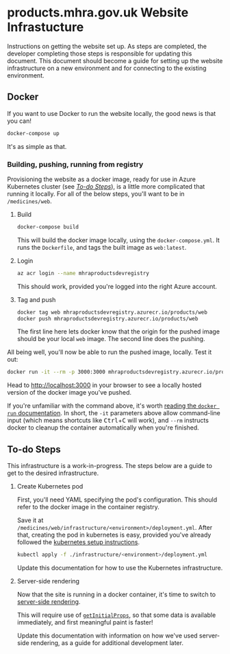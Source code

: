 # products.mhra.gov.uk Website Infrastucture

Instructions on getting the website set up.
As steps are completed, the developer completing those steps is responsible for updating this document.
This document should become a guide for setting up the website infrastructure on a new environment and for connecting to the existing environment.

## Docker

If you want to use Docker to run the website locally, the good news is that you can!

```sh
docker-compose up
```

It's as simple as that.

### Building, pushing, running from registry

Provisioning the website as a docker image, ready for use in Azure Kubernetes cluster (see [_To-do Steps_](#to-do-steps)), is a little more complicated that running it locally. For all of the below steps, you'll want to be in `/medicines/web`.

1. Build

   ```sh
   docker-compose build
   ```

   This will build the docker image locally, using the `docker-compose.yml`.
   It runs the `Dockerfile`, and tags the built image as `web:latest`.

2. Login

   ```sh
   az acr login --name mhraproductsdevregistry
   ```

   This should work, provided you're logged into the right Azure account.

3. Tag and push

   ```sh
   docker tag web mhraproductsdevregistry.azurecr.io/products/web
   docker push mhraproductsdevregistry.azurecr.io/products/web
   ```

   The first line here lets docker know that the origin for the pushed image should be your local `web` image.
   The second line does the pushing.

All being well, you'll now be able to run the pushed image, locally. Test it out:

```sh
docker run -it --rm -p 3000:3000 mhraproductsdevregistry.azurecr.io/products/web
```

Head to [http://localhost:3000][localhost] in your browser to see a locally hosted version of the docker image you've pushed.

If you're unfamiliar with the command above, it's worth [reading the `docker run` documentation][docker run].
In short, the `-it` parameters above allow command-line input (which means shortcuts like <kbd>Ctrl</kbd>+<kbd>C</kbd> will work),
and `--rm` instructs docker to cleanup the container automatically when you're finished.

## To-do Steps

This infrastructure is a work-in-progress.
The steps below are a guide to get to the desired infrastructure.

1. Create Kubernetes pod

   First, you'll need YAML specifying the pod's configuration.
   This should refer to the docker image in the container registry.

   Save it at `/medicines/web/infrastructure/<environment>/deployment.yml`.
   After that, creating the pod in kubernetes is easy, provided you've already followed the [kubernetes setup instructions][repo kubernetes setup].

   ```sh
   kubectl apply -f ./infrastructure/<environment>/deployment.yml
   ```

   Update this documentation for how to use the Kubernetes infrastructure.

2. Server-side rendering

   Now that the site is running in a docker container, it's time to switch to [server-side rendering][nextjs ssr].

   This will require use of [`getInitialProps`][nextjs getinitialprops], so that some data is available immediately, and first meaningful paint is faster!

   Update this documentation with information on how we've used server-side rendering, as a guide for additional development later.

[localhost]: http://localhost:3000 'Your friendly neighbourhood localhost'
[docker run]: https://docs.docker.com/engine/reference/run/ 'docker run | Docker Documentation'
[repo kubernetes setup]: ../../../infrastructure/docs/kubernetes.md 'MHRA Medicines microservices - Kubernetes'
[nextjs ssr]: https://nextjs.org/docs/basic-features/pages#server-side-rendering 'Pages - Documentation | Nextjs'
[nextjs getinitialprops]: https://nextjs.org/docs/api-reference/data-fetching/getInitialProps 'getInitialProps - Documentation | Nextjs'
